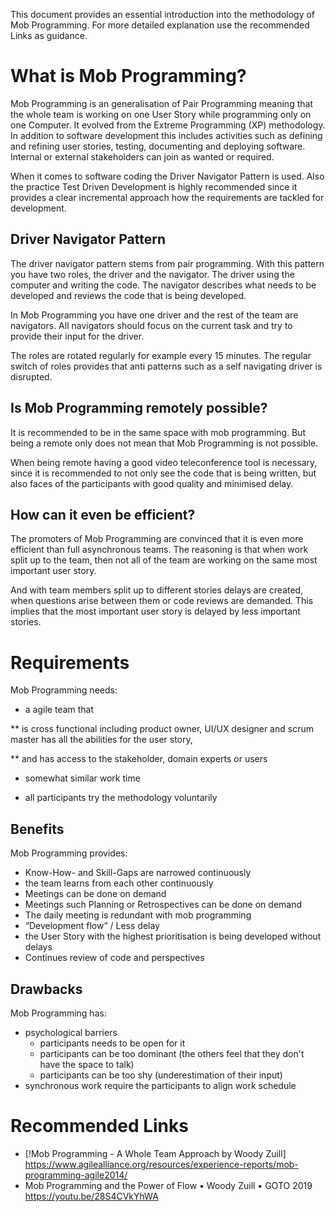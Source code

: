 This document provides an essential introduction into the methodology of Mob Programming. For more detailed explanation use the recommended Links as guidance.

# What is Mob Programming?
Mob Programming is an generalisation of Pair Programming meaning that the whole team is working on one User Story while programming only on one Computer. It evolved from the Extreme Programming (XP) methodology.
In addition to software development this includes activities such as defining and refining user stories, testing, documenting and deploying software. Internal or external stakeholders can join as wanted or required.

When it comes to software coding the Driver Navigator Pattern is used. Also the practice Test Driven Development is highly recommended since it provides a clear incremental approach how the requirements are tackled for development.

## Driver Navigator Pattern
The driver navigator pattern stems from pair programming. With this pattern you have two roles, the driver and the navigator. The driver using the computer and writing the code. The navigator describes what needs to be developed and reviews the code that is being developed.

In Mob Programming you have one driver and the rest of the team are navigators. All navigators should focus on the current task and try to provide their input for the driver.

The roles are rotated regularly for example every 15 minutes. The regular switch of roles provides that anti patterns such as a self navigating driver is disrupted.

## Is Mob Programming remotely possible?


It is recommended to be in the same space with mob programming. But being a remote only does not mean that Mob Programming is not possible.

When being remote having a good video teleconference tool is necessary, since it is recommended to not only see the code that is being written, but also faces of the participants with good quality and minimised delay.

## How can it even be efficient?
The promoters of Mob Programming are convinced that it is even more efficient than full asynchronous teams. The reasoning is that when work split up to the team, then not all of the team are working on the same most important user story.

And with team members split up to different stories delays are created, when questions arise between them or code reviews are demanded. This implies that the most important user story is delayed by less important stories.

# Requirements
Mob Programming needs:

* a agile team that

** is cross functional including product owner, UI/UX designer and scrum master has all the abilities for the user story,

** and has access to the stakeholder, domain experts or users

* somewhat similar work time

* all participants try the methodology voluntarily

## Benefits
Mob Programming provides:

* Know-How- and Skill-Gaps are narrowed continuously
* the team learns from each other continuously
* Meetings can be done on demand
* Meetings such Planning or Retrospectives can be done on demand
* The daily meeting is redundant with mob programming
* “Development flow” / Less delay
 * the User Story with the highest prioritisation is being developed without delays
  * Continues review of code and perspectives

## Drawbacks
Mob Programming has:

* psychological barriers 
  * participants needs to be open for it
  * participants can be too dominant (the others feel that they don't have the space to talk)
  * participants can be too shy (underestimation of their input)
* synchronous work require the participants to align work schedule

# Recommended Links
* [!Mob Programming - A Whole Team Approach by Woody Zuill] https://www.agilealliance.org/resources/experience-reports/mob-programming-agile2014/
* Mob Programming and the Power of Flow • Woody Zuill • GOTO 2019 https://youtu.be/28S4CVkYhWA

